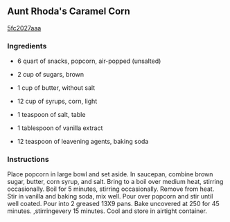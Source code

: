 ## Aunt Rhoda's Caramel Corn

[5fc2027aaa](http://www.food.com/recipe/aunt-rhodas-caramel-corn-65074)

### Ingredients

 - 6 quart of snacks, popcorn, air-popped (unsalted)

 - 2 cup of sugars, brown

 - 1 cup of butter, without salt

 - 12 cup of syrups, corn, light

 - 1 teaspoon of salt, table

 - 1 tablespoon of vanilla extract

 - 12 teaspoon of leavening agents, baking soda

### Instructions

Place popcorn in large bowl and set aside. In saucepan, combine brown sugar, butter, corn syrup, and salt. Bring to a boil over medium heat, stirring occasionally. Boil for 5 minutes, stirring occasionally. Remove from heat. Stir in vanilla and baking soda, mix well. Pour over popcorn and stir until well coated. Pour into 2 greased 13X9 pans. Bake uncovered at 250 for 45 minutes. ,stirringevery 15 minutes. Cool and store in airtight container.